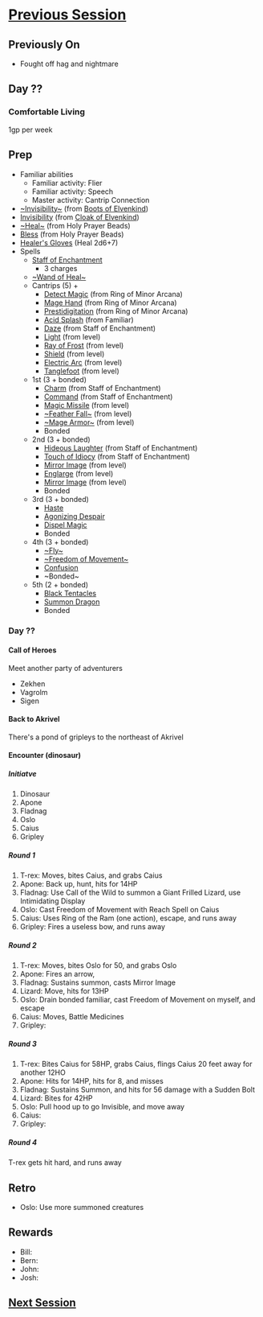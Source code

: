 # [Previous Session](./2021-07-13.md)

## Previously On

- Fought off hag and nightmare

## Day ??

### Comfortable Living

1gp per week

## Prep

- Familiar abilities
  - Familiar activity: Flier
  - Familiar activity: Speech
  - Master activity: Cantrip Connection
- [~Invisibility~](https://pf2.d20pfsrd.com/spell/see-invisibility/) (from [Boots of Elvenkind](https://2e.aonprd.com/Equipment.aspx?ID=413))
- [Invisibility](https://pf2.d20pfsrd.com/spell/see-invisibility/) (from [Cloak of Elvenkind](https://2e.aonprd.com/Equipment.aspx?ID=424))
- [~Heal~](https://2e.aonprd.com/Equipment.aspx?ID=256) (from Holy Prayer Beads)
- [Bless](https://2e.aonprd.com/Spells.aspx?ID=25) (from Holy Prayer Beads)
- [Healer's Gloves](https://2e.aonprd.com/Equipment.aspx?ID=444) (Heal 2d6+7)
- Spells
  - [Staff of Enchantment](https://pf2.easytool.es/index.php?id=2788)
    - 3 charges
  - [~Wand of Heal~](https://pf2.easytool.es/index.php?id=2803)
  - Cantrips (5) +
    - [Detect Magic](https://pf2.d20pfsrd.com/spell/detect-magic/) (from Ring of Minor Arcana)
    - [Mage Hand](https://pf2.d20pfsrd.com/spell/mage-hand/) (from Ring of Minor Arcana)
    - [Prestidigitation](https://pf2.d20pfsrd.com/spell/prestidigitation/) (from Ring of Minor Arcana)
    - [Acid Splash](https://pf2.d20pfsrd.com/spell/acid-splash/) (from Familiar)
    - [Daze](https://pf2.d20pfsrd.com/spell/daze/) (from Staff of Enchantment)
    - [Light](https://pf2.d20pfsrd.com/spell/light/) (from level)
    - [Ray of Frost](https://pf2.d20pfsrd.com/spell/ray-of-frost/) (from level)
    - [Shield](https://pf2.d20pfsrd.com/spell/shield/) (from level)
    - [Electric Arc](https://pf2.d20pfsrd.com/spell/electric-arc/) (from level)
    - [Tanglefoot](https://pf2.d20pfsrd.com/spell/tanglefoot/) (from level)
  - 1st (3 + bonded)
    - [Charm](https://pf2.d20pfsrd.com/spell/charm/) (from Staff of Enchantment)
    - [Command](https://pf2.d20pfsrd.com/spell/command/) (from Staff of Enchantment)
    - [Magic Missile](https://pf2.d20pfsrd.com/spell/magic-missile/) (from level)
    - [~Feather Fall~](https://pf2.d20pfsrd.com/spell/feather-fall/) (from level)
    - [~Mage Armor~](https://pf2.d20pfsrd.com/spell/mage-armor/) (from level)
    - Bonded
  - 2nd (3 + bonded)
    - [Hideous Laughter](https://pf2.d20pfsrd.com/spell/hideous-laughter/) (from Staff of Enchantment)
    - [Touch of Idiocy](https://pf2.d20pfsrd.com/spell/touch-of-idiocy/) (from Staff of Enchantment)
    - [Mirror Image](https://pf2.d20pfsrd.com/spell/mirror-image/) (from level)
    - [Englarge](https://pf2.d20pfsrd.com/spell/enlarge/) (from level)
    - [Mirror Image](https://pf2.d20pfsrd.com/spell/mirror-image/) (from level)
    - Bonded
  - 3rd (3 + bonded)
    - [Haste](https://pf2.d20pfsrd.com/spell/haste)
    - [Agonizing Despair](https://pf2.d20pfsrd.com/spell/agonizing-despair)
    - [Dispel Magic](https://pf2.d20pfsrd.com/spell/dispel-magic/)
    - Bonded
  - 4th (3 + bonded)
    - [~Fly~](https://pf2.d20pfsrd.com/spell/fly/)
    - [~Freedom of Movement~](https://pf2.d20pfsrd.com/spell/freedom-of-movement/)
    - [Confusion](https://pf2.d20pfsrd.com/spell/confusion/)
    - ~Bonded~
  - 5th (2 + bonded)
    - [Black Tentacles](https://pf2.d20pfsrd.com/spell/black-tentacles/)
    - [Summon Dragon](https://pf2.d20pfsrd.com/spell/summon-dragon/)
    - Bonded

### Day ??

#### Call of Heroes

Meet another party of adventurers

- Zekhen
- Vagrolm
- Sigen

#### Back to Akrivel

There's a pond of gripleys to the northeast of Akrivel

#### Encounter (dinosaur)

##### Initiatve

1. Dinosaur
1. Apone
1. Fladnag
1. Oslo
1. Caius
1. Gripley

##### Round 1

1. T-rex: Moves, bites Caius, and grabs Caius
1. Apone: Back up, hunt, hits for 14HP
1. Fladnag: Use Call of the Wild to summon a Giant Frilled Lizard, use Intimidating Display
1. Oslo: Cast Freedom of Movement with Reach Spell on Caius
1. Caius: Uses Ring of the Ram (one action), escape, and runs away
1. Gripley: Fires a useless bow, and runs away

##### Round 2

1. T-rex: Moves, bites Oslo for 50, and grabs Oslo
1. Apone: Fires an arrow,
1. Fladnag: Sustains summon, casts Mirror Image
1. Lizard: Move, hits for 13HP
1. Oslo: Drain bonded familiar, cast Freedom of Movement on myself, and escape
1. Caius: Moves, Battle Medicines
1. Gripley:

##### Round 3

1. T-rex: Bites Caius for 58HP, grabs Caius, flings Caius 20 feet away for another 12HO
1. Apone: Hits for 14HP, hits for 8, and misses
1. Fladnag: Sustains Summon, and hits for 56 damage with a Sudden Bolt
1. Lizard: Bites for 42HP
1. Oslo: Pull hood up to go Invisible, and move away
1. Caius:
1. Gripley:

##### Round 4

T-rex gets hit hard, and runs away

## Retro

- Oslo: Use more summoned creatures

## Rewards

- Bill:
- Bern:
- John:
- Josh:

## [Next Session](./2021-07-27.md)
